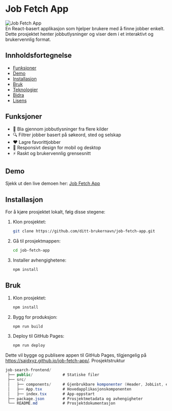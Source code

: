 # Job Fetch App

![Job Fetch App](https://saidxyz.github.io/job-fetch-app/)  
En React-basert applikasjon som hjelper brukere med å finne jobber enkelt. Dette prosjektet henter jobbutlysninger og viser dem i et interaktivt og brukervennlig format.

## Innholdsfortegnelse

- [Funksjoner](#funksjoner)
- [Demo](#demo)
- [Installasjon](#installasjon)
- [Bruk](#bruk)
- [Teknologier](#teknologier)
- [Bidra](#bidra)
- [Lisens](#lisens)

## Funksjoner

- 📝 Bla gjennom jobbutlysninger fra flere kilder
- 🔍 Filtrer jobber basert på søkeord, sted og selskap
- ❤️ Lagre favorittjobber
- 📱 Responsivt design for mobil og desktop
- ⚡ Raskt og brukervennlig grensesnitt

## Demo

Sjekk ut den live demoen her: [Job Fetch App](https://saidxyz.github.io/job-fetch-app/)

## Installasjon

For å kjøre prosjektet lokalt, følg disse stegene:

1. Klon prosjektet:
   ```bash
   git clone https://github.com/ditt-brukernavn/job-fetch-app.git

2. Gå til prosjektmappen:
   ```bash
   cd job-fetch-app
   
3. Installer avhengighetene:
   ```bash
   npm install

   
## Bruk

   
1. Klon prosjektet:
   ```bash
   npm install

2. Bygg for produksjon:
   ```bash
   npm run build
   
3. Deploy til GitHub Pages:
   ```bash
   npm run deploy

Dette vil bygge og publisere appen til GitHub Pages, tilgjengelig på https://saidxyz.github.io/job-fetch-app/.
Prosjektstruktur
   ```csharp
   job-search-frontend/
    ├── public/             # Statiske filer
    ├── src/
    │   ├── components/     # Gjenbrukbare komponenter (Header, JobList, etc.)
    │   ├── App.tsx         # Hovedapplikasjonskomponenten
    │   ├── index.tsx       # App-oppstart
    ├── package.json        # Prosjektmetadata og avhengigheter
    └── README.md           # Prosjektdokumentasjon

